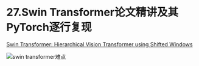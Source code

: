 # 27.Swin Transformer论文精讲及其PyTorch逐行复现
 
[Swin Transformer: Hierarchical Vision Transformer using Shifted Windows](https://arxiv.org/pdf/2103.14030.pdf)

![swin transformer难点](https://pic4.zhimg.com/80/v2-903e6e76bb6f70d554a2108750019424.png)

